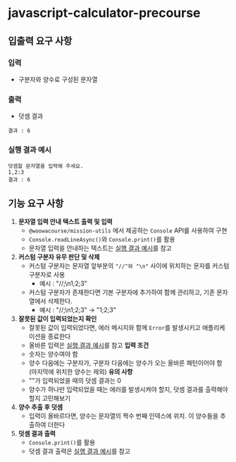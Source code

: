 # javascript-calculator-precourse


## 입출력 요구 사항

### 입력
- 구분자와 양수로 구성된 문자열

### 출력
- 덧셈 결과
```
결과 : 6
```

### 실행 결과 예시
```
덧셈할 문자열을 입력해 주세요.
1,2:3
결과 : 6
```

## 기능 요구 사항

1. **문자열 입력 안내 텍스트 출력 및 입력** 
    - `@woowacourse/mission-utils` 에서 제공하는 `Console` API를 사용하여 구현
    - `Console.readLineAsync()`와 `Console.print()`를 활용
    - 문자열 입력을 안내하는 텍스트는 [실행 결과 예시](#실행-결과-예시)를 참고
2. **커스텀 구분자 유무 판단 및 삭제**
    - 커스텀 구분자는 문자열 앞부분의 `"//"와 "\n"` 사이에 위치하는 문자를 커스텀 구분자로 사용
        - 예시 : "//;\n1;2;3"
    - 커스텀 구분자가 존재한다면 기본 구분자에 추가하여 함께 관리하고, 기존 문자열에서 삭제한다.
        - 예시 : "//;\n1;2;3" -> "1;2;3"
3. **잘못된 값이 입력되었는지 확인**
    - 잘못된 값이 입력되었다면, 에러 메시지와 함께 `Error`를 발생시키고 애플리케이션을 종료한다
    - 올바른 입력은 [실행 결과 예시](#실행-결과-예시)를 참고
    **입력 조건**
    - 숫자는 양수여야 함
    - 양수 다음에는 구분자가, 구분자 다음에는 양수가 오는 올바른 패턴이어야 함 (마지막에 위치한 양수는 제외)
    **유의 사항**
    - ""가 입력되었을 때의 덧셈 결과는 0
    - 양수가 하나만 입력되었을 때는 에러를 발생시켜야 할지, 덧셈 결과를 출력해야할지 고민해보기
4. **양수 추출 후 덧셈**
    - 입력이 올바르다면, 양수는 문자열의 짝수 번째 인덱스에 위치. 이 양수들을 추출하여 더한다
5. **덧셈 결과 출력**
    - `Console.print()`를 활용
    - 덧셈 결과 출력은 [실행 결과 예시](#실행-결과-예시)를 참고
